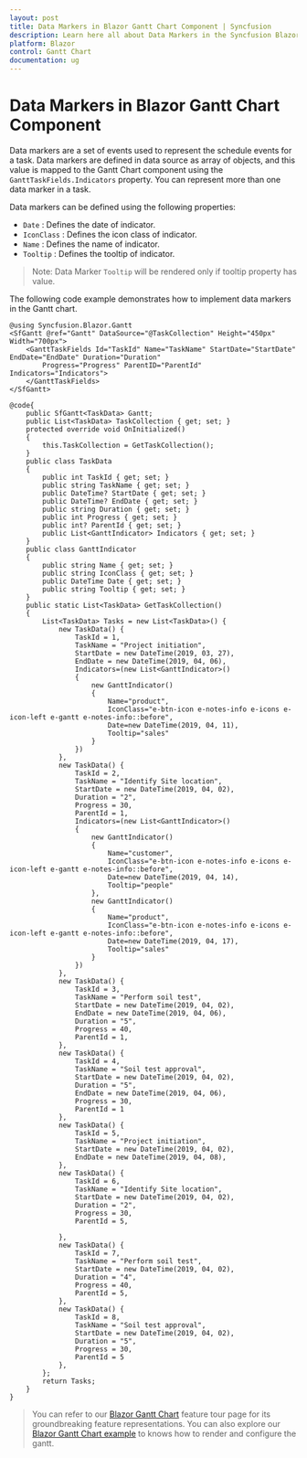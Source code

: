```yaml
---
layout: post
title: Data Markers in Blazor Gantt Chart Component | Syncfusion
description: Learn here all about Data Markers in the Syncfusion Blazor Gantt Chart component and its properties for customization.
platform: Blazor
control: Gantt Chart
documentation: ug
---
```


# Data Markers in Blazor Gantt Chart Component

Data markers are a set of events used to represent the schedule events for a task. Data markers are defined in data source as array of objects, and this value is mapped to the Gantt Chart component using the `GanttTaskFields.Indicators` property. You can represent more than one data marker in a task.

Data markers can be defined using the following properties:

* `Date` : Defines the date of indicator.
* `IconClass` : Defines the icon class of indicator.
* `Name` : Defines the name of indicator.
* `Tooltip` : Defines the tooltip of indicator.

>Note: Data Marker `Tooltip` will be rendered only if tooltip property has value.

The following code example demonstrates how to implement data markers in the Gantt chart.

```cshtml
@using Syncfusion.Blazor.Gantt
<SfGantt @ref="Gantt" DataSource="@TaskCollection" Height="450px" Width="700px">
    <GanttTaskFields Id="TaskId" Name="TaskName" StartDate="StartDate" EndDate="EndDate" Duration="Duration"
        Progress="Progress" ParentID="ParentId" Indicators="Indicators">
    </GanttTaskFields>
</SfGantt>

@code{
    public SfGantt<TaskData> Gantt;
    public List<TaskData> TaskCollection { get; set; }
    protected override void OnInitialized()
    {
        this.TaskCollection = GetTaskCollection();
    }
    public class TaskData
    {
        public int TaskId { get; set; }
        public string TaskName { get; set; }
        public DateTime? StartDate { get; set; }
        public DateTime? EndDate { get; set; }
        public string Duration { get; set; }
        public int Progress { get; set; }
        public int? ParentId { get; set; }
        public List<GanttIndicator> Indicators { get; set; }
    }
    public class GanttIndicator
    {
        public string Name { get; set; }
        public string IconClass { get; set; }
        public DateTime Date { get; set; }
        public string Tooltip { get; set; }
    }
    public static List<TaskData> GetTaskCollection()
    {
        List<TaskData> Tasks = new List<TaskData>() {
            new TaskData() {
                TaskId = 1,
                TaskName = "Project initiation",
                StartDate = new DateTime(2019, 03, 27),
                EndDate = new DateTime(2019, 04, 06),
                Indicators=(new List<GanttIndicator>()
                {
                    new GanttIndicator()
                    {
                        Name="product",
                        IconClass="e-btn-icon e-notes-info e-icons e-icon-left e-gantt e-notes-info::before",
                        Date=new DateTime(2019, 04, 11),
                        Tooltip="sales"
                    }
                })
            },
            new TaskData() {
                TaskId = 2,
                TaskName = "Identify Site location",
                StartDate = new DateTime(2019, 04, 02),
                Duration = "2",
                Progress = 30,
                ParentId = 1,
                Indicators=(new List<GanttIndicator>()
                {
                    new GanttIndicator()
                    {
                        Name="customer",
                        IconClass="e-btn-icon e-notes-info e-icons e-icon-left e-gantt e-notes-info::before",
                        Date=new DateTime(2019, 04, 14),
                        Tooltip="people"
                    },
                    new GanttIndicator()
                    {
                        Name="product",
                        IconClass="e-btn-icon e-notes-info e-icons e-icon-left e-gantt e-notes-info::before",
                        Date=new DateTime(2019, 04, 17),
                        Tooltip="sales"
                    }
                })
            },
            new TaskData() {
                TaskId = 3,
                TaskName = "Perform soil test",
                StartDate = new DateTime(2019, 04, 02),
                EndDate = new DateTime(2019, 04, 06),
                Duration = "5",
                Progress = 40,
                ParentId = 1,
            },
            new TaskData() {
                TaskId = 4,
                TaskName = "Soil test approval",
                StartDate = new DateTime(2019, 04, 02),
                Duration = "5",
                EndDate = new DateTime(2019, 04, 06),
                Progress = 30,
                ParentId = 1
            },
            new TaskData() {
                TaskId = 5,
                TaskName = "Project initiation",
                StartDate = new DateTime(2019, 04, 02),
                EndDate = new DateTime(2019, 04, 08),
            },
            new TaskData() {
                TaskId = 6,
                TaskName = "Identify Site location",
                StartDate = new DateTime(2019, 04, 02),
                Duration = "2",
                Progress = 30,
                ParentId = 5,

            },
            new TaskData() {
                TaskId = 7,
                TaskName = "Perform soil test",
                StartDate = new DateTime(2019, 04, 02),
                Duration = "4",
                Progress = 40,
                ParentId = 5,
            },
            new TaskData() {
                TaskId = 8,
                TaskName = "Soil test approval",
                StartDate = new DateTime(2019, 04, 02),
                Duration = "5",
                Progress = 30,
                ParentId = 5
            },
        };
        return Tasks;
    }
}
```

> You can refer to our [Blazor Gantt Chart](https://www.syncfusion.com/blazor-components/blazor-gantt-chart) feature tour page for its groundbreaking feature representations. You can also explore our [Blazor Gantt Chart example](https://blazor.syncfusion.com/demos/gantt-chart/default-functionalities?theme=bootstrap4) to knows how to render and configure the gantt.